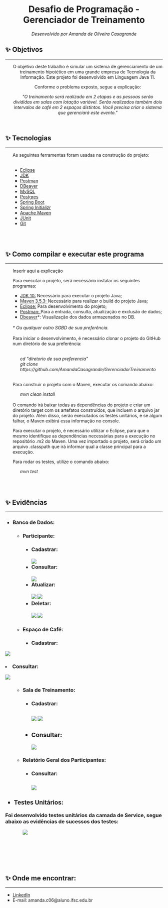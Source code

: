 <br><br>
<h1 align="center">Desafio de Programação - Gerenciador de Treinamento</h1>
<p align="center"><i>Desenvolvido por Amanda de Oliveira Casagrande</p></i>

<h2> ✨ Objetivos</h2>
<hr>
<ul>
<p align="center">O objetivo deste trabalho é simular um sistema de gerenciamento de um treinamento hipotético em uma grande empresa de Tecnologia da Informação. Este projeto foi desenvolvido em Linguagem Java 11.</p>
<p align="center">Conforme o problema exposto, segue a explicação:
<br>
<p align="center"><cite>"O treinamento será realizado em 2 etapas e as pessoas serão divididas em salas com lotação variável. Serão realizados também dois intervalos de café em 2 espaços distintos. Você precisa criar o sistema que gerenciará este evento."</cite>
</p>
<br>
</ul>

<h2> ✨ Tecnologias</h2>
<hr>
<ul>
As seguintes ferramentas foram usadas na construção do projeto:<br><br>
<ul type="square">
<li><a href="https://www.eclipse.org/downloads/">Eclipse</a></li>
<li><a href="https://www.oracle.com/java/technologies/javase-downloads.html">JDK</a></li>
<li><a href="https://www.postman.com/">Postman</a></li>
<li><a href="https://dbeaver.io/">DBeaver</a></li>
<li><a href="https://www.mysql.com/">MySQL</a></li>
<li><a href="https://www.postgresql.org/">Postgres</a></li>
<li><a href="https://spring.io/">Spring Boot</a></li>
<li><a href="https://start.spring.io/">Spring Initializr</a></li>
<li><a href="https://maven.apache.org/">Apache Maven</a></li>
<li><a href="https://junit.org/junit5/">JUnit</a></li>
<li><a href="https://git-scm.com/">Git</a></li>
</ul></ul>

<br><br>
<h2> ✨ Como compilar e executar este programa</h2>
<hr>
<ul>
<p>Inserir aqui a explicação</p>
<p>Para executar o projeto, será necessário instalar os seguintes programas:<br>
<ul type="square">
<li><a href="https://www.oracle.com/java/technologies/javase-downloads.html">JDK 10:</a> Necessário para executar o projeto Java;</li>
<li><a href="https://maven.apache.org/">Maven 3.5.3: </a>Necessário para realizar o build do projeto Java;</li>
<li><a href="https://www.eclipse.org/downloads/packages/">Eclipse:</a> Para desenvolvimento do projeto;</li>
<li><a href="">Postman: </a>Para a entrada, consulta, atualização e exclusão de dados;</li>
<li><a href="">Dbeaver</a>*: Visualização dos dados armazenados no DB.</li>
<br>
</ul>
<i>* Ou qualquer outro SGBD de sua preferência.</i>
<br><br>
Para iniciar o desenvolvimento, é necessário clonar o projeto do GitHub num diretório de sua preferência:<br><br>

<ul><i>cd "diretorio de sua preferencia"<br>
git clone https://github.com/AmandaCasagrande/GerenciadorTreinamento</ul></i><br>

Para construir o projeto com o Maven, executar os comando abaixo:

<ul><i>mvn clean install</ul></i><br>
O comando irá baixar todas as dependências do projeto e criar um diretório target com os artefatos construídos, que incluem o arquivo jar do projeto. Além disso, serão executados os testes unitários, e se algum falhar, o Maven exibirá essa informação no console.

Para executar o projeto, é necessário utilizar o Eclipse, para que o mesmo identifique as dependências necessárias para a execução no repositório .m2 do Maven. Uma vez importado o projeto, será criado um arquivo .classpath que irá informar qual a classe principal para a execução.

Para rodar os testes, utilize o comando abaixo:

<ul><i>mvn test</ul></i>
</p>
</ul>
<br><br>

<h2> ✨ Evidências</h2>
<hr>
<ul type="square">
<h3><li> Banco de Dados:</h3></ul>
<h3><ul><ul><li> Participante: </li></h3></ul>
<h3><ul><ul><ul><li> Cadastrar:</li><br>
<IMG src="https://github.com/AmandaCasagrande/GerenciadorTreinamento/blob/master/evidencias/InserirParticipante.PNG" style="center">
<li> Consultar:</li><br>
<IMG src="https://github.com/AmandaCasagrande/GerenciadorTreinamento/blob/master/evidencias/ConsultarParticipante1.PNG">
<li> Atualizar:</li><br>
<IMG src="https://github.com/AmandaCasagrande/GerenciadorTreinamento/blob/master/evidencias/EditarParticipante.PNG">
<IMG src="https://github.com/AmandaCasagrande/GerenciadorTreinamento/blob/master/evidencias/EditarParticipanteDB.PNG">
<li> Deletar:</li><br>
<IMG src="https://github.com/AmandaCasagrande/GerenciadorTreinamento/blob/master/evidencias/DeletarParticipante.PNG">
<IMG src="https://github.com/AmandaCasagrande/GerenciadorTreinamento/blob/master/evidencias/DeletarParticipanteDB.PNG">
</ul></ul></ul>

<h3><ul><ul><li> Espaço de Café: </li></h3></ul></ul>
<h3><ul><ul><ul><li> Cadastrar:</li></h3>
<IMG src="https://github.com/AmandaCasagrande/GerenciadorTreinamento/blob/master/evidencias/CadastrarEspacoCafe.PNG">
<h3><li> Consultar:</li></h3>
<IMG src="https://github.com/AmandaCasagrande/GerenciadorTreinamento/blob/master/evidencias/ConsultarEspacoCafe.PNG">
</ul></ul></ul>

<h3><ul><ul><li> Sala de Treinamento: </li></h3></ul></ul>
<h3><ul><ul><ul><li> Cadastrar:</li><h3>
<IMG src="https://github.com/AmandaCasagrande/GerenciadorTreinamento/blob/master/evidencias/CadastrarSalaEvento.PNG">
<IMG src="https://github.com/AmandaCasagrande/GerenciadorTreinamento/blob/master/evidencias/CadastrarSalaEventoBD.PNG">
<h3><li> Consultar:</li></h3>
<IMG src="https://github.com/AmandaCasagrande/GerenciadorTreinamento/blob/master/evidencias/ConsultarSala.PNG">
</ul></ul></ul>

<h3><ul><ul><li> Relatório Geral dos Participantes: </li></h3></ul>
<h3><ul><ul><ul><li> Consultar:</li><h3>
<IMG src="https://github.com/AmandaCasagrande/GerenciadorTreinamento/blob/master/evidencias/RelatorioGerenciamento.PNG">
</ul></ul></ul></ul>

<ul type="square">
<h3><li> Testes Unitários:</h3></ul>

Foi desenvolvido testes unitários da camada de Service, segue abaixo as evidências de sucessos dos testes:</li><br>
<ul><ul><IMG src="https://github.com/AmandaCasagrande/GerenciadorTreinamento/blob/master/evidencias/ServiceTeste.PNG"></ul></ul><br><br>

</ul>
<br><br>

<h2> ✨ Onde me encontrar:</h2>
<hr>
<ul type="square">
<li><a href="https://www.linkedin.com/in/casagrandeamanda">LinkedIn</li></a>
<li>E-mail: amanda.c06@aluno.ifsc.edu.br</li>
<br><br><br>